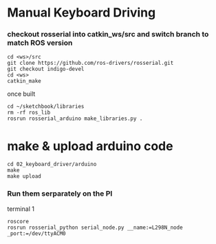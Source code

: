 # Manual Keyboard Driving



### checkout rosserial into catkin_ws/src and switch branch to match ROS version
```
cd <ws>/src
git clone https://github.com/ros-drivers/rosserial.git
git checkout indigo-devel
cd <ws>
catkin_make
```

once built
```
cd ~/sketchbook/libraries
rm -rf ros_lib
rosrun rosserial_arduino make_libraries.py .
```

# make & upload arduino code
```
cd 02_keyboard_driver/arduino
make
make upload
```

### Run them serparately on the PI
terminal 1
```
roscore
rosrun rosserial_python serial_node.py __name:=L298N_node _port:=/dev/ttyACM0
```
